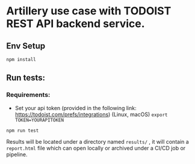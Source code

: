 # Artillery use case with TODOIST REST API backend service.

## Env Setup
`npm install `


## Run tests:

###  Requirements:
- Set your api token (provided in the following link: https://todoist.com/prefs/integrations)
(Linux, macOS) `export TOKEN=YOURAPITOKEN`

`npm run test`

Results will be located under a directory named `results/` , 
it will contain a `report.html` file which can open locally or
archived under a CI/CD job or pipeline.
